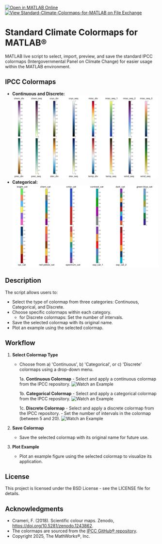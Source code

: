 [![Open in MATLAB Online](https://www.mathworks.com/images/responsive/global/open-in-matlab-online.svg)](https://matlab.mathworks.com/open/github/v1?repo=mathworks/Standard-Climate-Colormaps-for-MATLAB)
[![View Standard-Climate-Colormaps-for-MATLAB on File Exchange](https://www.mathworks.com/matlabcentral/images/matlab-file-exchange.svg)](https://uk.mathworks.com/matlabcentral/fileexchange/180750-standard-climate-colormaps-for-matlab)

# Standard Climate Colormaps for MATLAB&reg;
MATLAB live script to select, import, preview, and save the standard IPCC colormaps (Intergovernmental Panel on Climate Change) for easier usage within the MATLAB environment.

## IPCC Colormaps
- **Continuous and Discrete:**
![open palette](https://github.com/mathworks/Standard-Climate-Colormaps-for-MATLAB/blob/main/Continuous-Discrete_palettes.png)
- **Categorical:**
![open palette](https://github.com/mathworks/Standard-Climate-Colormaps-for-MATLAB/blob/main/Categorical_palettes.png)

## Description

The script allows users to:
- Select the type of colormap from three categories: Continuous, Categorical, and Discrete.
- Choose specific colormaps within each category.
   - for Discrete colormaps: Set the number of intervals.
- Save the selected colormap with its original name.
- Plot an example using the selected colormap.

## Workflow

1. **Select Colormap Type**
   - Choose from a) 'Continuous', b) 'Categorical', or c) 'Discrete' colormaps using a drop-down menu.

      1a. **Continuous Colormap**
         - Select and apply a continuous colormap from the IPCC repository. ![Watch an Example](https://github.com/mathworks/Standard-Climate-Colormaps-for-MATLAB/blob/main/Example%20gifs/IPCC_Continuous_example.gif)

      1b. **Categorical Colormap**
         - Select and apply a categorical colormap from the IPCC repository. ![Watch an Example](https://github.com/mathworks/Standard-Climate-Colormaps-for-MATLAB/blob/main/Example%20gifs/IPCC_Categorical_example.gif)

      1c. **Discrete Colormap**
         - Select and apply a discrete colormap from the IPCC repository.
         - Set the number of intervals in the colormap (between 5 and 20). ![Watch an Example](https://github.com/mathworks/Standard-Climate-Colormaps-for-MATLAB/blob/main/Example%20gifs/IPCC_Discrete_example.gif)

2. **Save Colormap**
   - Save the selected colormap with its original name for future use.

3. **Plot Example**
   - Plot an example figure using the selected colormap to visualize its application.


## License

This project is licensed under the BSD License - see the LICENSE file for details.

## Acknowledgments

- Crameri, F. (2018). Scientific colour maps. Zenodo, https://doi.org/10.5281/zenodo.1243862. 
- The colormaps are sourced from the [IPCC GitHub&reg; repository](https://github.com/IPCC-WG1/colormaps).
- Copyright 2025, The MathWorks&reg;, Inc.


